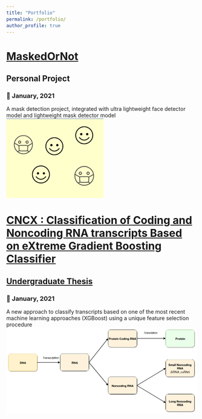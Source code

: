 ```yaml
---
title: "Portfolio"
permalink: /portfolio/
author_profile: true
---
```



# [MaskedOrNot](https://github.com/mehreen-r6234/MaskedOrNot)
## Personal Project
### 📅 January, 2021

<p>A mask detection project, integrated with ultra lightweight face detector model and lightweight mask detector model<br/><img src='/images/face-detection.png'></p>

# [CNCX : Classification of Coding and Noncoding RNA transcripts Based on eXtreme Gradient Boosting Classifier](https://github.com/mehreen-r6234/THESIS)
## [Undergraduate Thesis](/files/Thesis_Report.pdf)
### 📅 January, 2021

<p>A new approach to classify transcripts based on one of the most recent machine learning approaches (XGBoost) using a unique feature selection procedure<br/><img src='images/DNAtoRNA.jpg'></p>

